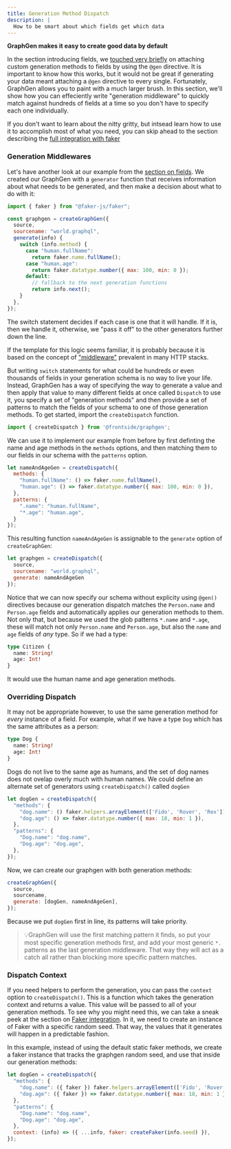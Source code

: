 ```yaml
---
title: Generation Method Dispatch
description: |
  How to be smart about which fields get which data
---
```


**GraphGen makes it easy to create good data by default**

In the section introducing fields, we [touched very
briefly][fields-generators] on attaching custom generation methods to
fields by using the `@gen` directive.  It is important to know how
this works, but it would not be great if generating your data meant
attaching a `@gen` directive to every single.  Fortunately, GraphGen
allows you to paint with a much larger brush. In this section, we'll
show how you can effeciently write "generation middleware" to quickly
match against hundreds of fields at a time so you don't have to
specify each one individually.

If you don't want to learn about the nitty gritty, but intsead learn
how to use it to accomplish most of what you need, you can skip ahead
to the section describing the [full integration with faker][faker]

### Generation Middlewares

Let's have another look at our example from the [section on fields][fields]. We
created our GraphGen with a `generator` function that receives information about
what needs to be generated, and then make a decision about what to do with it:

```javascript
import { faker } from "@faker-js/faker";

const graphgen = createGraphGen({
  source,
  sourcename: "world.graphql",
  generate(info) {
    switch (info.method) {
      case "human.fullName":
        return faker.name.fullName();
      case "human.age":
        return faker.datatype.number({ max: 100, min: 0 });
      default:
        // fallback to the next generation functions
        return info.next();
    }
  },
});
```

The switch statement decides if each case is one that it will
handle. If it is, then we handle it, otherwise, we "pass it off" to
the other generators further down the line.

If the template for this logic seems familiar, it is probably because
it is based on the concept of ["middleware"][middleware] prevalent
in many HTTP stacks.

But writing `switch` statements for what could be hundreds or even thousands of
fields in your generation schema is no way to live your life. Instead, GraphGen
has a way of specifying the way to generate a value and then apply that value to
many different fields at once called `Dispatch` to use it, you specify a set of
"generation methods" and then provide a set of patterns to match the
fields of your schema to one of those generation methods. To get
started, import the `createDispatch` function.

``` javascript
import { createDispatch } from '@frontside/graphgen';
```

We can use it to implement our example from before by first definting
the name and age methods in the `methods` options, and then matching
them to our fields in our schema with the `patterns` option.

``` javascript
let nameAndAgeGen = createDispatch({
  methods: {
    "human.fullName": () => faker.name.fullName(),
    "human.age": () => faker.datatype.number({ max: 100, min: 0 }),
  },
  patterns: {
    ".name": "human.fullName",
    "*.age": "human.age",
  }
});
```

This resulting function `nameAndAgeGen` is assignable to the
`generate` option of `createGraphGen`:

``` javascript
let graphgen = createDispatch({
  source,
  sourcename: "world.graphql",
  generate: nameAndAgeGen
});
```

Notice that we can now specify our schema without explicity using
`@gen()` directives because our generation dispatch matches the
`Person.name` and `Person.age` fields and automatically applies our
generation methods to them. Not only that, but because we used the
glob patterns `*.name` and `*.age`, these will match not only
`Person.name` and `Person.age`, but also the `name` and `age` fields
of _any_ type. So if we had a type:

``` graphql
type Citizen {
  name: String!
  age: Int!
}
```

It would use the human name and age generation methods.

### Overriding Dispatch

It may not be appropriate however, to use the same generation method
for _every_ instance of a field. For example, what if we have a type
`Dog` which has the same attributes as a person:

```graphql
type Dog {
  name: String!
  age: Int!
}
```

Dogs do not live to the same age as humans, and the set of dog names
does not ovelap overly much with human names. We could define an
alternate set of generators using `createDispatch()` called `dogGen`

``` javascript
let dogGen = createDispatch({
  "methods": {
    "dog.name": () faker.helpers.arrayElement(['Fido', 'Rover', 'Rex']),
    "dog.age": () => faker.datatype.number({ max: 18, min: 1 }),
  },
  "patterns": {
    "Dog.name": "dog.name",
    "Dog.age": "dog.age",
  },
});
```

Now, we can create our graphgen with both generation methods:

``` javascript
createGraphGen({
  source,
  sourcename,
  generate: [dogGen, nameAndAgeGen],
});
```

Because we put `dogGen` first in line, its patterns will take priority.

>💡GraphGen will use the first matching pattern it finds, so put your
> most specific generation methods first, and add your most generic
> `*.` patterns as the last generation middleware. That way they will
> act as a catch all rather than blocking more specific pattern
> matches.

### Dispatch Context

If you need helpers to perform the generation, you can pass the
`context` option to `createDispatch()`. This is a function which takes
the generation context and returns a value. This value will be
passed to all of your generation methods. To see why you might need
this, we can take a sneak peek at the section on [Faker
integration][faker]. In it, we need to create an instance of Faker
with a specific random seed. That way, the values that it generates
will happen in a predictable fashion.

In this example, instead of using the default static faker methods, we
create a faker instance that tracks the graphgen random seed, and use
that inside our generation methods:

``` javascript
let dogGen = createDispatch({
  "methods": {
    "dog.name": ({ faker }) faker.helpers.arrayElement(['Fido', 'Rover', 'Rex']),
    "dog.age": ({ faker }) => faker.datatype.number({ max: 18, min: 1 }),
  },
  "patterns": {
    "Dog.name": "dog.name",
    "Dog.age": "dog.age",
  },
  context: (info) => ({ ...info, faker: createFaker(info.seed) }),
});
```

[fields-generators]: docs/basics/fields#custom-generators
[faker]: docs/usage/faker
[fields]: docs/basics/fields
[middleware]: https://www.moesif.com/blog/engineering/middleware/What-Is-HTTP-Middleware/
